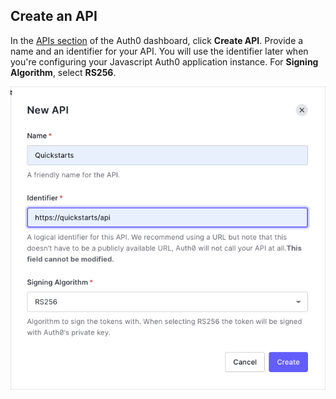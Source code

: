 ## Create an API

In the <a href="$manage_url/#/apis" target="_blank" rel="noreferrer">APIs section</a> of the Auth0 dashboard, click **Create API**. Provide a name and an identifier for your API.
You will use the identifier later when you're configuring your Javascript Auth0 application instance.
For **Signing Algorithm**, select **RS256**.

![Create API](/media/articles/api-auth/create-api.png)